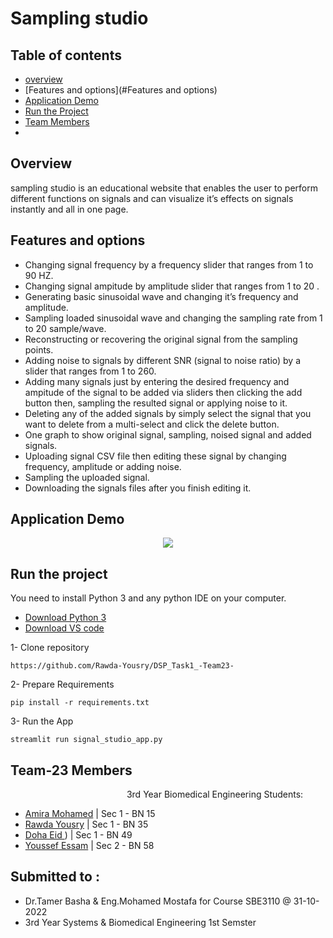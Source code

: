 # Sampling studio
## Table of contents

- [overview](#Overview)
- [Features and options](#Features and options)
- [Application Demo](#application-demo)
- [Run the Project](#run-the-project)
- [Team Members](#team-2-members)
- 
## Overview 
sampling studio is an educational website that enables the user to perform different functions on signals and can visualize it’s effects on signals instantly and all in one page.

## Features and options 
* Changing signal frequency by a frequency slider that ranges from 1 to 90 HZ.
* Changing signal ampitude by amplitude slider that ranges from 1 to 20 .
* Generating basic sinusoidal wave and changing it’s frequency and amplitude.
* Sampling loaded sinusoidal wave and changing the sampling rate from 1 to 20 sample/wave.
* Reconstructing or recovering the original signal from the sampling points.
* Adding noise to signals by different SNR (signal to noise ratio) by a slider that ranges from 1 to 260.
* Adding many signals just by entering the desired frequency and ampitude of the signal to be added via sliders then clicking the add button then, sampling the resulted signal or applying noise to it.
* Deleting any of the added signals by simply select the signal that you want to delete from a multi-select and click the delete button.
* One graph to show original signal, sampling, noised signal and added signals.
* Uploading signal CSV file then editing these signal by changing frequency, amplitude or adding noise.
* Sampling the uploaded signal.
* Downloading the signals files after you finish editing it.

## Application Demo
<p align="center">
 <img src="Assests\Application_Demo.gif"/>
</p>


## Run the project
You need to install Python 3 and any python IDE on your computer.
- [Download Python 3](https://www.python.org/downloads/)
- [Download VS code](hhttps://code.visualstudio.com/download)

1- Clone repository
```
https://github.com/Rawda-Yousry/DSP_Task1_-Team23-

```
2- Prepare Requirements
```
pip install -r requirements.txt
```

3- Run the App
```
streamlit run signal_studio_app.py
```

## Team-23 Members

&emsp; &emsp;&emsp;&emsp;&emsp;&emsp;&emsp;&emsp;&emsp;&emsp;&emsp;&emsp;&emsp;3rd Year Biomedical Engineering Students:

- [Amira Mohamed](https://github.com/AmeeraMOhammed) | Sec 1 - BN 15
- [Rawda Yousry](https://github.com/Rawda-Yousry) | Sec 1 - BN 35
- [Doha Eid ](https://github.com/doha-eid)) | Sec 1 - BN 49
- [Youssef Essam](https://github.com/jooo71) | Sec 2 - BN 58

## Submitted to :

- Dr.Tamer Basha & Eng.Mohamed Mostafa for Course SBE3110 @ 31-10-2022
- 3rd Year Systems & Biomedical Engineering 1st Semster

